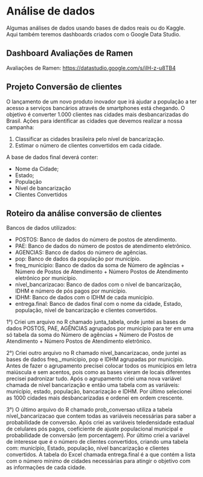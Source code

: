 # Análise de dados
Algumas análises de dados usando bases de dados reais ou do Kaggle. Aqui também teremos dashboards criados com o Google Data Studio.

## Dashboard Avaliações de Ramen

Avaliações de Ramen:  https://datastudio.google.com/s/iIH-z-u8TB4

## Projeto Conversão de clientes
O lançamento de um novo produto inovador que irá ajudar a população a ter acesso a serviços bancários através de smartphones está chegando. O objetivo é converter 1.000 clientes nas cidades mais desbancarizadas do Brasil. Ações para identificar as cidades que devemos realizar a nossa campanha:

1) Classificar as cidades brasileira pelo nível de bancarização.
2) Estimar o número de clientes convertidos em cada cidade.

A base de dados final deverá conter:

- Nome da Cidade;
- Estado;
- População
- Nível de bancarização
- Clientes Convertidos

## Roteiro da análise conversão de clientes

Bancos de dados utilizados:
- POSTOS: Banco de dados do número de postos de atendimento.
- PAE: Banco de dados do número de postos de atendimento eletrônico.
- AGENCIAS: Banco de dados do número de agências.
- pop: Banco de dados da população por município.
- freq_municipio: Banco de dados da soma de Número de agências + Número de Postos de Atendimento + Número Postos de Atendimento eletrônico por município.
- nível_bancarizacao: Banco de dados com o nível de bancarização, IDHM e número de pós pagos por município.
- IDHM: Banco de dados com o IDHM de cada município.
- entrega.final: Banco de dados final com o nome da cidade, Estado, população, nível de bancarização e clientes convertidos.

1°) Criei um arquivo no R chamado junta_tabela, onde juntei as bases de dados POSTOS, PAE, AGÊNCIAS agrupados por município para ter em uma só tabela da soma do Número de agências + Número de Postos de Atendimento + Número Postos de Atendimento eletrônico.

2°) Criei outro arquivo no R chamado nivel_bancarizacao, onde juntei as bases de dados freq._municipio, pop e IDHM agrupadas por município. Antes de fazer o agrupamento precisei colocar todos os municípios em letra maiúscula e sem acentos, pois como as bases vieram de locais diferentes precisei padronizar tudo. Após o agrupamento criei uma nova variável chamada de nível bancarização e então uma tabela com as variáveis: município, estado, população, bancarização e IDHM. Por último selecionei as 1000 cidades mais desbancarizadas e ordenei em ordem crescente.

3°) O último arquivo do R chamado prob_conversao utiliza a tabela nível_bancarizacao que contem todas as variáveis necessárias para saber a probabilidade de conversão. Após criei as variáveis teledensidade estadual de celulares pós pagos, coeficiente de ajuste populacional municipal e probabilidade de conversão (em porcentagem). Por último criei a variável de interesse que é o número de clientes convertidos, criando uma tabela com: município, Estado, população, nível bancarização e clientes convertidos. A tabela do Excel chamada entrega.final é a que contém a lista com o número mínimo de cidades necessárias para atingir o objetivo com as informações de cada cidade.



